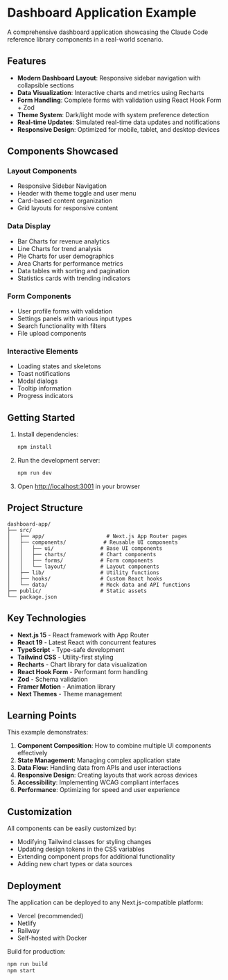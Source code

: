 # Dashboard Application Example

A comprehensive dashboard application showcasing the Claude Code reference library components in a real-world scenario.

## Features

- **Modern Dashboard Layout**: Responsive sidebar navigation with collapsible sections
- **Data Visualization**: Interactive charts and metrics using Recharts
- **Form Handling**: Complete forms with validation using React Hook Form + Zod
- **Theme System**: Dark/light mode with system preference detection
- **Real-time Updates**: Simulated real-time data updates and notifications
- **Responsive Design**: Optimized for mobile, tablet, and desktop devices

## Components Showcased

### Layout Components
- Responsive Sidebar Navigation
- Header with theme toggle and user menu
- Card-based content organization
- Grid layouts for responsive content

### Data Display
- Bar Charts for revenue analytics
- Line Charts for trend analysis
- Pie Charts for user demographics
- Area Charts for performance metrics
- Data tables with sorting and pagination
- Statistics cards with trending indicators

### Form Components
- User profile forms with validation
- Settings panels with various input types
- Search functionality with filters
- File upload components

### Interactive Elements
- Loading states and skeletons
- Toast notifications
- Modal dialogs
- Tooltip information
- Progress indicators

## Getting Started

1. Install dependencies:
   ```bash
   npm install
   ```

2. Run the development server:
   ```bash
   npm run dev
   ```

3. Open [http://localhost:3001](http://localhost:3001) in your browser

## Project Structure

```
dashboard-app/
├── src/
│   ├── app/                    # Next.js App Router pages
│   ├── components/            # Reusable UI components
│   │   ├── ui/               # Base UI components
│   │   ├── charts/           # Chart components
│   │   ├── forms/            # Form components
│   │   └── layout/           # Layout components
│   ├── lib/                  # Utility functions
│   ├── hooks/                # Custom React hooks
│   └── data/                 # Mock data and API functions
├── public/                   # Static assets
└── package.json
```

## Key Technologies

- **Next.js 15** - React framework with App Router
- **React 19** - Latest React with concurrent features
- **TypeScript** - Type-safe development
- **Tailwind CSS** - Utility-first styling
- **Recharts** - Chart library for data visualization
- **React Hook Form** - Performant form handling
- **Zod** - Schema validation
- **Framer Motion** - Animation library
- **Next Themes** - Theme management

## Learning Points

This example demonstrates:

1. **Component Composition**: How to combine multiple UI components effectively
2. **State Management**: Managing complex application state
3. **Data Flow**: Handling data from APIs and user interactions
4. **Responsive Design**: Creating layouts that work across devices
5. **Accessibility**: Implementing WCAG compliant interfaces
6. **Performance**: Optimizing for speed and user experience

## Customization

All components can be easily customized by:

- Modifying Tailwind classes for styling changes
- Updating design tokens in the CSS variables
- Extending component props for additional functionality
- Adding new chart types or data sources

## Deployment

The application can be deployed to any Next.js-compatible platform:

- Vercel (recommended)
- Netlify
- Railway
- Self-hosted with Docker

Build for production:
```bash
npm run build
npm start
```